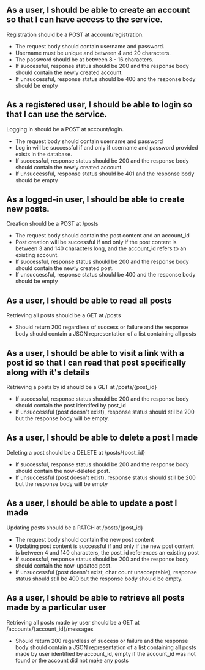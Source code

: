 

## As a user, I should be able to create an account so that I can have access to the service.

Registration should be a POST at account/registration.

- The request body should contain username and password. 
- Username must be unique and between 4 and 20 characters.
- The password should be at between 8 - 16 characters.
- If successful, response status should be 200 and the response body should contain the newly created account.
- If unsuccessful, response status should be 400 and the response body should be empty


## As a registered user, I should be able to login so that I can use the service.

Logging in should be a POST at account/login.

- The request body should contain username and password
- Log in will be successful if and only if username and password provided exists in the database. 
- If successful, response status should be 200 and the response body should contain the newly created account.
- If unsuccessful, response status should be 401 and the response body should be empty


## As a logged-in user, I should be able to create new posts.

Creation should be a POST at /posts

- The request body should contain the post content and an account_id 
- Post creation will be successful if and only if the post content is between 3 and 140 characters long, and the account_id refers to an existing account.
- If successful, response status should be 200 and the response body should contain the newly created post.
- If unsuccessful, response status should be 400 and the response body should be empty


## As a user, I should be able to read all posts

Retrieving all posts should be a GET at /posts

- Should return 200 regardless of success or failure and the response body should contain a JSON representation of a list containing all posts


## As a user, I should be able to visit a link with a post id so that I can read that post specifically along with it's details

Retrieving a posts by id should be a GET at /posts/{post_id}

- If successful, response status should be 200 and the response body should contain the post identifed by post_id
- If unsuccessful (post doesn't exist), response status should stil be 200 but the response body will be empty.


## As a user, I should be able to delete a post I made

Deleting a post should be a DELETE at /posts/{post_id}

- If successful, response status should be 200 and the response body should contain the now-deleted post.
- If unsuccessful (post doesn't exist), response status should still be 200 but the response body will be empty


## As a user, I should be able to update a post I made

Updating posts should be a PATCH at /posts/{post_id}

- The request body should contain the new post content
- Updating post content is successful if and only if the new post content is between 4 and 140 characters, the post_id references an existing post
- If successful, response status should be 200 and the response body should contain the now-updated post.
- If unsuccessful (post doesn't exist, char count unacceptable), response status should still be 400 but the response body should be empty.


## As a user, I should be able to retrieve all posts made by a particular user

Retrieving all posts made by user should be a GET at /accounts/{account_id}/messages

- Should return 200 regardless of success or failure and the response body should contain a JSON representation of a list containing all posts made by user identified by account_id, empty if the account_id was not found or the account did not make any posts